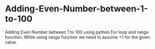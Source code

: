 # Adding-Even-Number-between-1-to-100
Adding Even Number between 1 to 100 using python For loop and range function. While using range function we need to assume +1 for the given value.

